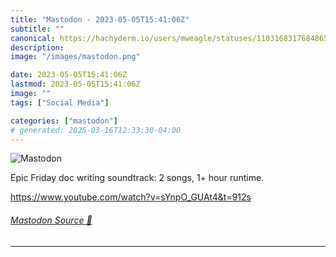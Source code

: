 ```yaml
---
title: "Mastodon - 2023-05-05T15:41:06Z"
subtitle: ""
canonical: https://hachyderm.io/users/mweagle/statuses/110316831768486502
description:
image: "/images/mastodon.png"

date: 2023-05-05T15:41:06Z
lastmod: 2023-05-05T15:41:06Z
image: ""
tags: ["Social Media"]

categories: ["mastodon"]
# generated: 2025-03-16T12:33:30-04:00
---
```

![Mastodon](/images/mastodon.png)

<p>Epic Friday doc writing soundtrack: 2 songs, 1+ hour runtime. </p><p><a href="https://www.youtube.com/watch?v=sYnpO_GUAt4&amp;t=912s" target="_blank" rel="nofollow noopener noreferrer" translate="no"><span class="invisible">https://www.</span><span class="ellipsis">youtube.com/watch?v=sYnpO_GUAt</span><span class="invisible">4&amp;t=912s</span></a></p>


###### [Mastodon Source 🐘](https://hachyderm.io/@mweagle/110316831768486502)

___
